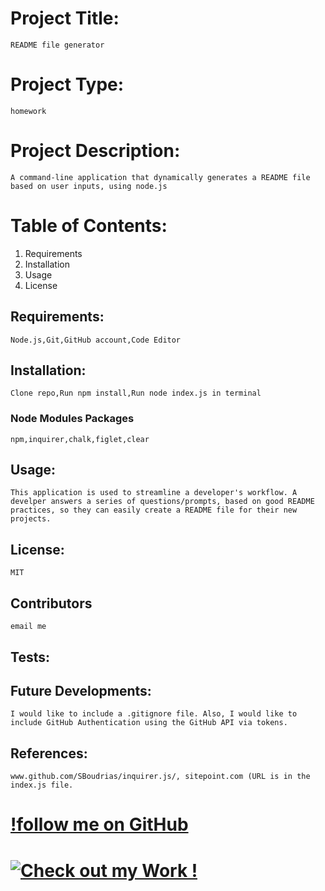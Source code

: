 
       
# Project Title: 
    README file generator

# Project Type:
    homework

# Project Description:
    A command-line application that dynamically generates a README file based on user inputs, using node.js

# Table of Contents:
1. Requirements    
2. Installation
3. Usage
4. License

## Requirements: 
    Node.js,Git,GitHub account,Code Editor 

## Installation:
    Clone repo,Run npm install,Run node index.js in terminal

### Node Modules Packages
    npm,inquirer,chalk,figlet,clear

## Usage:
    This application is used to streamline a developer's workflow. A develper answers a series of questions/prompts, based on good README practices, so they can easily create a README file for their new projects.

## License:
    MIT

## Contributors
    email me

## Tests:
    

## Future Developments:
    I would like to include a .gitignore file. Also, I would like to include GitHub Authentication using the GitHub API via tokens.

## References: 
    www.github.com/SBoudrias/inquirer.js/, sitepoint.com (URL is in the index.js file.

# [!follow me on GitHub](https://img.shields.io/github/followers/NicoleGeorge?label=Follow%20me%20on%20GitHub&logoColor=%23FF4901&style=social)
# [![Check out my Work !](https://img.shields.io/badge/View%20Portfolio-check%20it%20out-%23ffd1d4)](https://NicoleGeorge.github.io/my-portfolio/)
